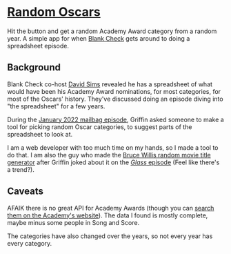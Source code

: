 # [Random Oscars](https://randomoscars.github.io)

Hit the button and get a random Academy Award category from a random year. A simple app for when [Blank Check](https://twitter.com/blankcheckpod) gets around to doing a spreadsheet episode.

## Background

Blank Check co-host [David Sims](https://twitter.com/davidlsims) revealed he has a spreadsheet of what would have been his Academy Award nominations, for most categories, for most of the Oscars' history. They've discussed doing an episode diving into "the spreadsheet" for a few years. 

During the [January 2022 mailbag episode](https://www.patreon.com/posts/sixth-blank-61013728), Griffin asked someone to make a tool for picking random Oscar categories, to suggest parts of the spreadsheet to look at. 

I am a web developer with too much time on my hands, so I made a tool to do that. I am also the guy who made the [Bruce Willis random movie title generator](https://www.kylenazario.com/blog/bruce-willis-name-generator.html) after Griffin joked about it on the [*Glass* episode](https://soundcloud.com/griffin-and-david-present/glass) (Feel like there's a trend?).

## Caveats

AFAIK there is no great API for Academy Awards (though you can [search them on the Academy's website](https://awardsdatabase.oscars.org)). The data I found is mostly complete, maybe minus some people in Song and Score.

The categories have also changed over the years, so not every year has every category.
